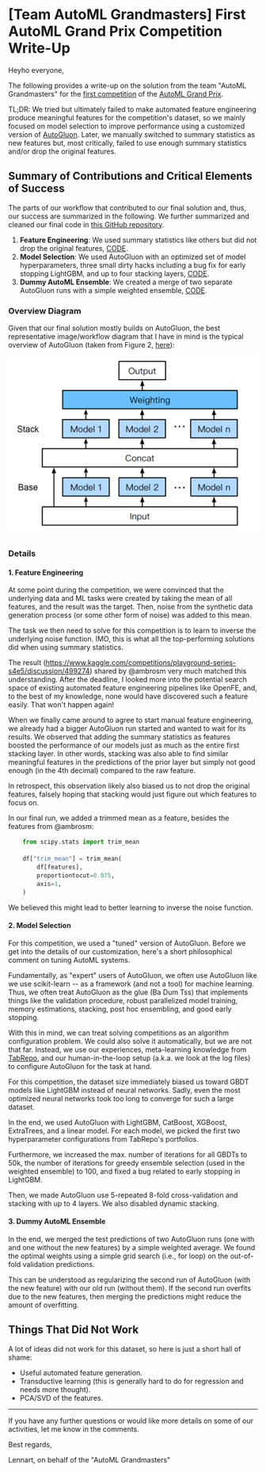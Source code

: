 
# [Team AutoML Grandmasters] First AutoML Grand Prix Competition Write-Up

Heyho everyone,

The following provides a write-up on the solution from the team "AutoML Grandmasters" for the [first competition](https://www.kaggle.com/competitions/playground-series-s4e5) of the [AutoML Grand Prix](https://www.kaggle.com/automl-grand-prix). 

TL;DR: We tried but ultimately failed to make automated feature engineering produce meaningful features for the competition's dataset, so we mainly focused on model selection to improve performance using a customized version of [AutoGluon](https://auto.gluon.ai/stable/index.html). Later, we manually switched to summary statistics as new features but, most critically, failed to use enough summary statistics and/or drop the original features.

## Summary of Contributions and Critical Elements of Success 

The parts of our workflow that contributed to our final solution and, thus, our success are summarized in the following. We further summarized and cleaned our final code in [this GitHub repository](https://github.com/AutoML-Grandmasters/First-AutoML-Grand-Prix/tree/main). 

1. **Feature Engineering**: We used summary statistics like others but did not drop the original features, [CODE](https://github.com/AutoML-Grandmasters/First-AutoML-Grand-Prix/blob/main/feature_engineering.py). 
2. **Model Selection**: We used AutoGluon with an optimized set of model hyperparameters, three small dirty hacks including a bug fix for early stopping LightGBM, and up to four stacking layers, [CODE](https://github.com/AutoML-Grandmasters/First-AutoML-Grand-Prix/blob/main/autogluon_code.py).
3. **Dummy AutoML Ensemble**: We created a merge of two separate AutoGluon runs with a simple weighted ensemble, [CODE](https://github.com/AutoML-Grandmasters/First-AutoML-Grand-Prix/blob/main/dirty_final_solution_merge.py).

### Overview Diagram
Given that our final solution mostly builds on AutoGluon, the best representative image/workflow diagram that I have in mind is the typical overview of AutoGluon (taken from Figure 2, [here](https://arxiv.org/pdf/2003.06505)):

<img alt="autogluon_overview.png" src="./autogluon_overview.png"/>

### Details 

#### 1. Feature Engineering 
At some point during the competition, we were convinced that the underlying data and ML tasks were created by taking the mean of all features, and the result was the target. Then, noise from the synthetic data generation process (or some other form of noise) was added to this mean. 

The task we then need to solve for this competition is to learn to inverse the underlying noise function. IMO, this is what all the top-performing solutions did when using summary statistics. 

The result (https://www.kaggle.com/competitions/playground-series-s4e5/discussion/499274) shared by @ambrosm very much matched this understanding. After the deadline, I looked more into the potential search space of existing automated feature engineering pipelines like OpenFE, and, to the best of my knowledge, none would have discovered such a feature easily. That won't happen again!

When we finally came around to agree to start manual feature engineering, we already had a bigger AutoGluon run started and wanted to wait for its results. We observed that adding the summary statistics as features boosted the performance of our models just as much as the entire first stacking layer. In other words, stacking was also able to find similar meaningful features in the predictions of the prior layer but simply not good enough (in the 4th decimal) compared to the raw feature. 

In retrospect, this observation likely also biased us to not drop the original features, falsely hoping that stacking would just figure out which features to focus on.

In our final run, we added a trimmed mean as a feature, besides the features from @ambrosm:

```python
    from scipy.stats import trim_mean

    df["trim_mean"] = trim_mean(
        df[features],
        proportiontocut=0.075,
        axis=1,
    )
```
We believed this might lead to better learning to inverse the noise function. 

#### 2. Model Selection

For this competition, we used a "tuned" version of AutoGluon. Before we get into the details of our customization, here's a short philosophical comment on tuning AutoML systems. 

Fundamentally, as "expert" users of AutoGluon, we often use AutoGluon like we use scikit-learn -- as a framework (and not a tool) for machine learning. Thus, we often treat AutoGluon as the glue (Ba Dum Tss) that implements things like the validation procedure, robust parallelized model training, memory estimations, stacking, post hoc ensembling, and good early stopping. 

With this in mind, we can treat solving competitions as an algorithm configuration problem. We could also solve it automatically, but we are not that far. Instead, we use our experiences, meta-learning knowledge from [TabRepo](https://github.com/autogluon/tabrepo), and our human-in-the-loop setup (a.k.a. we look at the log files) to configure AutoGluon for the task at hand.  

For this competition, the dataset size immediately biased us toward GBDT models like LightGBM instead of neural networks. Sadly, even the most optimized neural networks took too long to converge for such a large dataset. 

In the end, we used AutoGluon with LightGBM, CatBoost, XGBoost, ExtraTrees, and a linear model. For each model, we picked the first two hyperparameter configurations from TabRepo's portfolios. 

Furthermore, we increased the max. number of iterations for all GBDTs to 50k, the number of iterations for greedy ensemble selection (used in the weighted ensemble) to 100, and fixed a bug related to early stopping in LightGBM. 

Then, we made AutoGluon use 5-repeated 8-fold cross-validation and stacking with up to 4 layers. We also disabled dynamic stacking. 

#### 3. Dummy AutoML Ensemble

In the end, we merged the test predictions of two AutoGluon runs (one with and one without the new features) by a simple weighted average. We found the optimal weights using a simple grid search (i.e., for loop) on the out-of-fold validation predictions. 

This can be understood as regularizing the second run of AutoGluon (with the new feature) with our old run (without them). If the second run overfits due to the new features, then merging the predictions might reduce the amount of overfitting.


## Things That Did Not Work

A lot of ideas did not work for this dataset, so here is just a short hall of shame:

* Useful automated feature generation.
* Transductive learning (this is generally hard to do for regression and needs more thought). 
* PCA/SVD of the features.

---

If you have any further questions or would like more details on some of our activities, let me know in the comments.

Best regards,

Lennart, on behalf of the "AutoML Grandmasters" 
